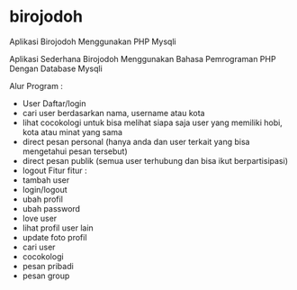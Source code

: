 # birojodoh
Aplikasi Birojodoh Menggunakan PHP Mysqli


Aplikasi Sederhana Birojodoh Menggunakan Bahasa Pemrograman PHP Dengan Database Mysqli

Alur Program :
- User Daftar/login
- cari user berdasarkan nama, username atau kota
- lihat cocokologi untuk bisa melihat siapa saja user yang memiliki hobi, kota atau
minat yang sama
- direct pesan personal (hanya anda dan user terkait yang bisa mengetahui pesan
tersebut)
- direct pesan publik (semua user terhubung dan bisa ikut berpartisipasi)
- logout
Fitur fitur :
- tambah user
- login/logout
- ubah profil
- ubah password
- love user
- lihat profil user lain
- update foto profil
- cari user
- cocokologi
- pesan pribadi
- pesan group
